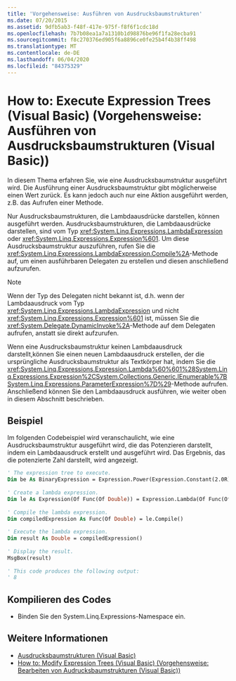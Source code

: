 ```yaml
---
title: 'Vorgehensweise: Ausführen von Ausdrucksbaumstrukturen'
ms.date: 07/20/2015
ms.assetid: 9dfb5ab3-f48f-417e-975f-f8f6f1cdc18d
ms.openlocfilehash: 7b7b08ea1a7a1310b1d98876be96f1fa28ecba91
ms.sourcegitcommit: f8c270376ed905f6a8896ce0fe25b4f4b38ff498
ms.translationtype: MT
ms.contentlocale: de-DE
ms.lasthandoff: 06/04/2020
ms.locfileid: "84375329"
---
```

# <a name="how-to-execute-expression-trees-visual-basic"></a>How to: Execute Expression Trees (Visual Basic) (Vorgehensweise: Ausführen von Ausdrucksbaumstrukturen (Visual Basic))
In diesem Thema erfahren Sie, wie eine Ausdrucksbaumstruktur ausgeführt wird. Die Ausführung einer Ausdrucksbaumstruktur gibt möglicherweise einen Wert zurück. Es kann jedoch auch nur eine Aktion ausgeführt werden, z.B. das Aufrufen einer Methode.  
  
 Nur Ausdrucksbaumstrukturen, die Lambdaausdrücke darstellen, können ausgeführt werden. Ausdrucksbaumstrukturen, die Lambdaausdrücke darstellen, sind vom Typ <xref:System.Linq.Expressions.LambdaExpression> oder <xref:System.Linq.Expressions.Expression%601>. Um diese Ausdrucksbaumstruktur auszuführen, rufen Sie die <xref:System.Linq.Expressions.LambdaExpression.Compile%2A>-Methode auf, um einen ausführbaren Delegaten zu erstellen und diesen anschließend aufzurufen.  
  
> [!NOTE]
> Wenn der Typ des Delegaten nicht bekannt ist, d.h. wenn der Lambdaausdruck vom Typ <xref:System.Linq.Expressions.LambdaExpression> und nicht <xref:System.Linq.Expressions.Expression%601> ist, müssen Sie die <xref:System.Delegate.DynamicInvoke%2A>-Methode auf dem Delegaten aufrufen, anstatt sie direkt aufzurufen.  
  
 Wenn eine Ausdrucksbaumstruktur keinen Lambdaausdruck darstellt,können Sie einen neuen Lambdaausdruck erstellen, der die ursprüngliche Ausdrucksbaumstruktur als Textkörper hat, indem Sie die <xref:System.Linq.Expressions.Expression.Lambda%60%601%28System.Linq.Expressions.Expression%2CSystem.Collections.Generic.IEnumerable%7BSystem.Linq.Expressions.ParameterExpression%7D%29>-Methode aufrufen. Anschließend können Sie den Lambdaausdruck ausführen, wie weiter oben in diesem Abschnitt beschrieben.  
  
## <a name="example"></a>Beispiel  
 Im folgenden Codebeispiel wird veranschaulicht, wie eine Ausdrucksbaumstruktur ausgeführt wird, die das Potenzieren darstellt, indem ein Lambdaausdruck erstellt und ausgeführt wird. Das Ergebnis, das die potenzierte Zahl darstellt, wird angezeigt.  
  
```vb  
' The expression tree to execute.  
Dim be As BinaryExpression = Expression.Power(Expression.Constant(2.0R), Expression.Constant(3.0R))  
  
' Create a lambda expression.  
Dim le As Expression(Of Func(Of Double)) = Expression.Lambda(Of Func(Of Double))(be)  
  
' Compile the lambda expression.  
Dim compiledExpression As Func(Of Double) = le.Compile()  
  
' Execute the lambda expression.  
Dim result As Double = compiledExpression()  
  
' Display the result.  
MsgBox(result)  
  
' This code produces the following output:  
' 8  
```  
  
## <a name="compile-the-code"></a>Kompilieren des Codes  
  
- Binden Sie den System.Linq.Expressions-Namespace ein.  
  
## <a name="see-also"></a>Weitere Informationen

- [Ausdrucksbaumstrukturen (Visual Basic)](index.md)
- [How to: Modify Expression Trees (Visual Basic) (Vorgehensweise: Bearbeiten von Audrucksbaumstrukturen (Visual Basic))](how-to-modify-expression-trees.md)
